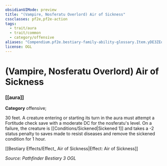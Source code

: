 ```yaml
---
obsidianUIMode: preview
title: "(Vampire, Nosferatu Overlord) Air of Sickness"
cssclasses: pf2e,pf2e-action
tags:
  - trait/aura
  - trait/common
  - category/offensive
aliases: "Compendium.pf2e.bestiary-family-ability-glossary.Item.yDE3ZEoxRUqQmAsX"
license: OGL
---
```

# (Vampire, Nosferatu Overlord) Air of Sickness

### [[aura]]

**Category** offensive; 




30 feet. A creature entering or starting its turn in the aura must attempt a Fortitude check save with a moderate DC for the nosferatu's level. On a failure, the creature is [[Conditions/Sickened|Sickened 1]] and takes a -2 status penalty to saves made to resist diseases and remove the sickened condition for 1 hour.

[[Bestiary Effects/Effect_ Air of Sickness|Effect: Air of Sickness]]

*Source: Pathfinder Bestiary 3*
*OGL*